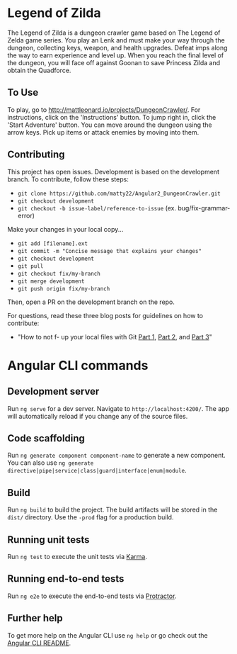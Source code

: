 # Legend of Zilda

The Legend of Zilda is a dungeon crawler game based on The Legend of Zelda game series. You play an Lenk and must make your way through
the dungeon, collecting keys, weapon, and health upgrades. Defeat imps along the way to earn experience and level up. When you reach 
the final level of the dungeon, you will face off against Goonan to save Princess Zilda and obtain the Quadforce.

## To Use

To play, go to http://mattleonard.io/projects/DungeonCrawler/. For instructions, click on the 'Instructions' button. To jump right in,
click the 'Start Adventure' button. You can move around the dungeon using the arrow keys. Pick up items or attack enemies by moving 
into them.

## Contributing

This project has open issues. Development is based on the development branch. To contribute, follow these steps:

* `git clone https://github.com/matty22/Angular2_DungeonCrawler.git`
* `git checkout development`
* `git checkout -b issue-label/reference-to-issue` (ex. bug/fix-grammar-error)

Make your changes in your local copy...

* `git add [filename].ext`
* `git commit -m "Concise message that explains your changes"`
* `git checkout development`
* `git pull`
* `git checkout fix/my-branch`
* `git merge development`
* `git push origin fix/my-branch`

Then, open a PR on the development branch on the repo.

For questions, read these three blog posts for guidelines on how to contribute:
* "How to not f- up your local files with Git [Part 1](https://medium.com/@francesco.agnoletto/how-to-not-f-up-your-local-files-with-git-part-1-e0756c88fd3c), [Part 2](https://medium.com/@francesco.agnoletto/how-to-not-f-up-your-local-files-with-git-part-2-fc4e243be02a), and [Part 3](https://medium.com/chingu/how-to-not-f-up-your-local-files-with-git-part-3-bf03b27b6e64)"


# Angular CLI commands

## Development server

Run `ng serve` for a dev server. Navigate to `http://localhost:4200/`. The app will automatically reload if you change any of the source files.

## Code scaffolding

Run `ng generate component component-name` to generate a new component. You can also use `ng generate directive|pipe|service|class|guard|interface|enum|module`.

## Build

Run `ng build` to build the project. The build artifacts will be stored in the `dist/` directory. Use the `-prod` flag for a production build.

## Running unit tests

Run `ng test` to execute the unit tests via [Karma](https://karma-runner.github.io).

## Running end-to-end tests

Run `ng e2e` to execute the end-to-end tests via [Protractor](http://www.protractortest.org/).

## Further help

To get more help on the Angular CLI use `ng help` or go check out the [Angular CLI README](https://github.com/angular/angular-cli/blob/master/README.md).
